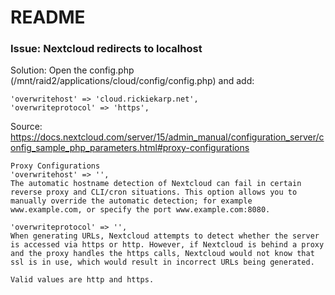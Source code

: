 # README #

### Issue: Nextcloud redirects to localhost

Solution:
Open the config.php (/mnt/raid2/applications/cloud/config/config.php) and add:

```
'overwritehost' => 'cloud.rickiekarp.net',
'overwriteprotocol' => 'https',
```

Source: https://docs.nextcloud.com/server/15/admin_manual/configuration_server/config_sample_php_parameters.html#proxy-configurations
```
Proxy Configurations
'overwritehost' => '',
The automatic hostname detection of Nextcloud can fail in certain reverse proxy and CLI/cron situations. This option allows you to manually override the automatic detection; for example www.example.com, or specify the port www.example.com:8080.

'overwriteprotocol' => '',
When generating URLs, Nextcloud attempts to detect whether the server is accessed via https or http. However, if Nextcloud is behind a proxy and the proxy handles the https calls, Nextcloud would not know that ssl is in use, which would result in incorrect URLs being generated.

Valid values are http and https.
```